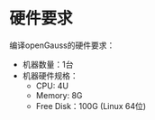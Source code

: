 # 硬件要求<a name="ZH-CN_TOPIC_0241496987"></a>

编译openGauss的硬件要求：

-   机器数量：1台
-   机器硬件规格：
    -   CPU: 4U
    -   Memory: 8G
    -   Free Disk：100G  \(Linux 64位\)


